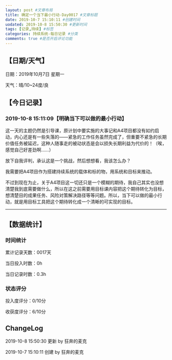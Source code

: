```yaml
---
layout: post #文章布局
title: 确定一个当下最小行动-Day0017 #文章标题
date: 2019-10-7 15:10:11 #创建时间
uodated: 2019-10-8 15:50:30 #更新时间
tags: [记录,持续] #标签
categories: 持续系统-每日记录 #分类
comments: true #是否开启评论功能
---
```


## 【日期/天气】
日期：2019年10月7日 星期一

天气：晴/10~24度/良

## 【今日记录】

### 2019-10-8 15:11:09【明确当下可以做的最小行动】
这一天的主题仍然是引导课，原计划中要实施的大事记和A4项目都没有如约启动，内心还是有一些失落的——紧急的工作任务虽然完成了，但重要不紧急的长期价值任务被延迟，这种人随事走的被动状态是会以损失长期利益为代价的！（唉，感觉自己好差劲啊……）

放下自我评判，承认这是一个挑战，然后想想看，我该怎么办？

我需要把A4项目作为搭建持续系统的载体和标的物，用系统和目标来推动。

不过到现在为止，关于A4项目这一切还只是一个模糊的期待，我自己其实也没想清楚我到底需要做什么，所以在这之前需要用目标课内容把这个期待转化为目标，想清楚目的成果任务、风险对策解决路径等等问题。所以，当下可以做的最小行动，就是用目标工具把这个期待转化成一个清晰的可实现的目标。

---
## 【数据统计】

### 时间统计

累计记录天数：0017天

当日投入时数：0h

当日记录时数：0.3h

### 状态评分

投入度评分：0/10分

收获度评分：6/10分

## ChangeLog

2019-10-8 15:50:30 更新 by 狂奔的麦克

2019-10-7 15:10:11 创建 by 狂奔的麦克
